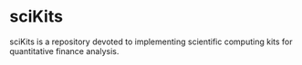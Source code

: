 # sciKits
sciKits is a repository devoted to implementing scientific computing kits for quantitative finance analysis. 
